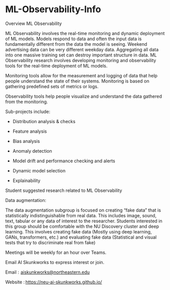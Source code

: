 # ML-Observability-Info
Overview ML Observability


ML Observability involves the real-time monitoring and dynamic deployment of ML models. Models respond to data and often the input data is fundamentally different from the data the model is seeing. Weekend advertising data can be very different weekday data. Aggregating all data into one massive training set can destroy important structure in data. ML Observability research involves developing monitoring and observability tools for the real-time deployment of ML models. 


Monitoring tools allow for the measurement and logging of data that help people understand the state of their systems. Monitoring is based on gathering predefined sets of metrics or logs. 

Observability tools help people visualize and understand the data gathered from the monitoring. 

Sub-projects include: 

- Distribution analysis & checks 

- Feature analysis 

- Bias analysis 

- Anomaly detection 

- Model drift and performance checking and alerts 

- Dynamic model selection 

- Explainability 


Student suggested research related to ML Observability 

Data augmentation: 

The data augmentation subgroup is focused on creating “fake data” that is statistically indistinguishable from real data.  This includes image, sound, text, tabular or any data of interest to the researcher. Students interested in this group should be comfortable with the NU Discovery cluster and deep learning. This involves creating fake data (Mostly using deep learning, GANs, transformers, etc.) and evaluating fake data (Statistical and visual tests that try to discriminate real from fake) 


Meetings will be weekly for an hour over Teams.


Email AI Skunkworks  to express interest or join. 

Email :  aiskunkworks@northeastern.edu 

Website : https://neu-ai-skunkworks.github.io/ 
